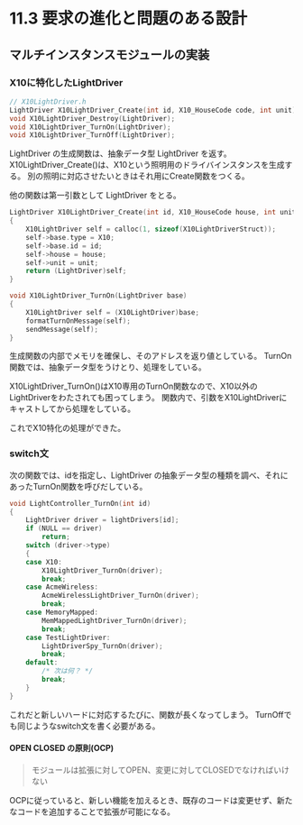 # 11.3 要求の進化と問題のある設計

## マルチインスタンスモジュールの実装

### X10に特化したLightDriver

```c
// X10LightDriver.h
LightDriver X10LightDriver_Create(int id, X10_HouseCode code, int unit);
void X10LightDriver_Destroy(LightDriver);
void X10LightDriver_TurnOn(LightDriver);
void X10LightDriver_TurnOff(LightDriver);
```

LightDriver の生成関数は、抽象データ型 LightDriver を返す。
X10LightDriver_Create()は、X10という照明用のドライバインスタンスを生成する。
別の照明に対応させたいときはそれ用にCreate関数をつくる。

他の関数は第一引数として LightDriver をとる。


```c
LightDriver X10LightDriver_Create(int id, X10_HouseCode house, int unit)
{
    X10LightDriver self = calloc(1, sizeof(X10LightDriverStruct));
    self->base.type = X10;
    self->base.id = id;
    self->house = house;
    self->unit = unit;
    return (LightDriver)self;
}

void X10LightDriver_TurnOn(LightDriver base)
{
    X10LightDriver self = (X10LightDriver)base;
    formatTurnOnMessage(self);
    sendMessage(self);
}
```

生成関数の内部でメモリを確保し、そのアドレスを返り値としている。
TurnOn 関数では、抽象データ型をうけとり、処理をしている。

X10LightDriver_TurnOn()はX10専用のTurnOn関数なので、X10以外のLightDriverをわたされても困ってしまう。
関数内で、引数をX10LightDriverにキャストしてから処理をしている。

これでX10特化の処理ができた。

### switch文

次の関数では、idを指定し、LightDriver の抽象データ型の種類を調べ、それにあったTurnOn関数を呼びだしている。

```c
void LightController_TurnOn(int id)
{
    LightDriver driver = lightDrivers[id];
    if (NULL == driver)
        return;
    switch (driver->type)
    {
    case X10:
        X10LightDriver_TurnOn(driver);
        break;
    case AcmeWireless:
        AcmeWirelessLightDriver_TurnOn(driver);
        break;
    case MemoryMapped:
        MemMappedLightDriver_TurnOn(driver);
        break;
    case TestLightDriver:
        LightDriverSpy_TurnOn(driver);
        break;
    default:
        /* 次は何？ */
        break;
    }
}
```

これだと新しいハードに対応するたびに、関数が長くなってしまう。
TurnOffでも同じようなswitch文を書く必要がある。

#### OPEN CLOSED の原則(OCP)

> モジュールは拡張に対してOPEN、変更に対してCLOSEDでなければいけない

OCPに従っていると、新しい機能を加えるとき、既存のコードは変更せず、新たなコードを追加することで拡張が可能になる。

